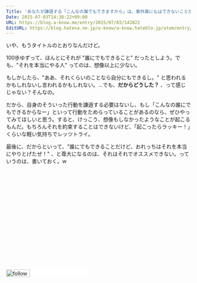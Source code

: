 ```yaml
---
Title: 'あなたが謙遜する「こんなの誰でもできますから」は、案外誰にもはできないことだったりする '
Date: 2015-07-03T14:38:22+09:00
URL: https://blog.a-know.me/entry/2015/07/03/143822
EditURL: https://blog.hatena.ne.jp/a-know/a-know.hateblo.jp/atom/entry/8454420450100033974
---
```


いや、もうタイトルのとおりなんだけど。


100歩ゆずって、ほんとにそれが "誰にでもできること" だったとしよう。でも、"それを本当にやる人" ってのは、想像以上に少ない。


もしかしたら、"ああ、それくらいのことなら自分にもできるし。" と思われるかもしれないし言われるかもしれない。...でも、**だからどうした？** 、って感じじゃない？そんなの。


だから、自身のそういった行動を謙遜する必要はないし、もし「こんなの誰にでもできるからなー」といって行動をためらっていることがあるのなら、ぜひやってみてほしいと思う。すると、けっこう、想像もしなかったようなことが起こるもんだ。もちろんそれを約束することはできないけど、「起こったらラッキー！」くらいな軽い気持ちでレッツトライ。


最後に、だからといって、"誰にでもできることだけど、おれっちはそれを本当にやりとげたぜ！" 、と尊大になるのは、それはそれでオススメできない。っていうのは、書いておく。w


<script async src="//pagead2.googlesyndication.com/pagead/js/adsbygoogle.js"></script>
<!-- article-bottom2 -->
<ins class="adsbygoogle"
     style="display:inline-block;width:300px;height:250px"
     data-ad-client="ca-pub-3463034538369189"
     data-ad-slot="5274552934"></ins>
<script>
(adsbygoogle = window.adsbygoogle || []).push({});
</script>


<div>
<a href='http://cloud.feedly.com/#subscription%2Ffeed%2Fhttp%3A%2F%2Fblog.a-know.me%2Ffeed'  target='blank'><img id='feedlyFollow' src='//s3.feedly.com/img/follows/feedly-follow-rectangle-volume-small_2x.png' alt='follow us in feedly' width='65' height='20'></a>

<iframe src="//blog.hatena.ne.jp/a-know/a-know.hateblo.jp/subscribe/iframe" allowtransparency="true" frameborder="0" scrolling="no" width="150" height="28"></iframe>
</div>
